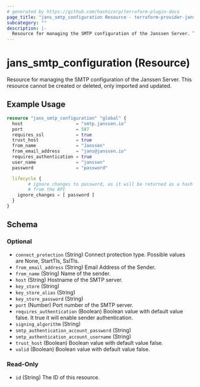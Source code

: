 ```yaml
---
# generated by https://github.com/hashicorp/terraform-plugin-docs
page_title: "jans_smtp_configuration Resource - terraform-provider-jans"
subcategory: ""
description: |-
  Resource for managing the SMTP configuration of the Janssen Server. This resource cannot be created or deleted, only imported and updated.
---
```


# jans_smtp_configuration (Resource)

Resource for managing the SMTP configuration of the Janssen Server. This resource cannot be created or deleted, only imported and updated.

## Example Usage

```terraform
resource "jans_smtp_configuration" "global" {
  host                    = "smtp.janssen.io"
  port                    = 587
  requires_ssl            = true
  trust_host              = true
  from_name               = "Janssen"
  from_email_address      = "jans@janssen.io"
  requires_authentication = true
  user_name               = "janssen"
  password                = "password"

  lifecycle {
		# ignore changes to password, as it will be returned as a hash
		# from the API
    ignore_changes = [ password ]
  }
}
```

<!-- schema generated by tfplugindocs -->
## Schema

### Optional

- `connect_protection` (String) Connect protection type. Possible values are None, StartTls, SslTls.
- `from_email_address` (String) Email Address of the Sender.
- `from_name` (String) Name of the sender.
- `host` (String) Hostname of the SMTP server.
- `key_store` (String)
- `key_store_alias` (String)
- `key_store_password` (String)
- `port` (Number) Port number of the SMTP server.
- `requires_authentication` (Boolean) Boolean value with default value false. It true it will enable sender authentication.
- `signing_algorithm` (String)
- `smtp_authentication_account_password` (String)
- `smtp_authentication_account_username` (String)
- `trust_host` (Boolean) Boolean value with default value false.
- `valid` (Boolean) Boolean value with default value false.

### Read-Only

- `id` (String) The ID of this resource.


